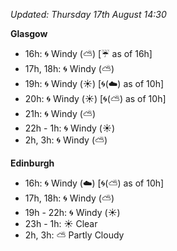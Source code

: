 *Updated: Thursday 17th August 14:30*

**Glasgow**

* 16h: :cyclone: Windy (:partly_sunny:) [:umbrella: as of 16h]
* 17h, 18h: :cyclone: Windy (:partly_sunny:)
* 19h: :cyclone: Windy (:sunny:) [:cyclone:(:cloud:) as of 10h]
* 20h: :cyclone: Windy (:sunny:) [:cyclone:(:partly_sunny:) as of 10h]
* 21h: :cyclone: Windy (:partly_sunny:)
* 22h - 1h: :cyclone: Windy (:sunny:)
* 2h, 3h: :cyclone: Windy (:partly_sunny:)

**Edinburgh**

* 16h: :cyclone: Windy (:cloud:) [:cyclone:(:partly_sunny:) as of 10h]
* 17h, 18h: :cyclone: Windy (:partly_sunny:)
* 19h - 22h: :cyclone: Windy (:sunny:)
* 23h - 1h: :sunny: Clear
* 2h, 3h: :partly_sunny: Partly Cloudy
